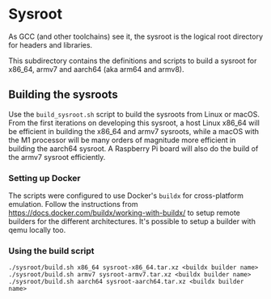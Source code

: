 # Sysroot

As GCC (and other toolchains) see it, the sysroot is the logical root directory for headers and
libraries.

This subdirectory contains the definitions and scripts to build a sysroot for x86_64, armv7 and
aarch64 (aka arm64 and armv8).

## Building the sysroots

Use the `build_sysroot.sh` script to build the sysroots from Linux or macOS. From the first
iterations on developing this sysroot, a host Linux x86_64 will be efficient in building the x86_64
and armv7 sysroots, while a macOS with the M1 processor will be many orders of magnitude more
efficient in building the aarch64 sysroot. A Raspberry Pi board will also do the build of the armv7
sysroot efficiently.

### Setting up Docker

The scripts were configured to use Docker's `buildx` for cross-platform emulation. Follow the
instructions from https://docs.docker.com/buildx/working-with-buildx/ to setup remote builders for
the different architectures. It's possible to setup a builder with qemu locally too.

### Using the build script

```shell
./sysroot/build.sh x86_64 sysroot-x86_64.tar.xz <buildx builder name>
./sysroot/build.sh armv7 sysroot-armv7.tar.xz <buildx builder name>
./sysroot/build.sh aarch64 sysroot-aarch64.tar.xz <buildx builder name>
```
